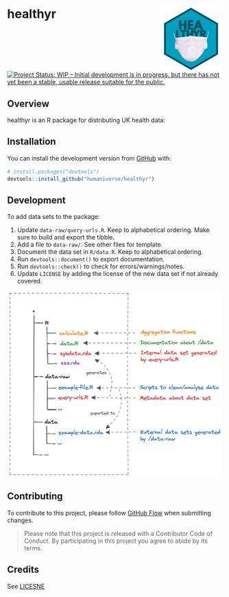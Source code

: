 <!-- README.md is generated from README.Rmd. Please edit that file -->

# healthyr <img src='man/figures/logo.png' align="right" height="150" /></a>

<!-- badges: start -->

[![Project Status: WIP – Initial development is in progress, but there
has not yet been a stable, usable release suitable for the
public.](https://www.repostatus.org/badges/latest/wip.svg)](https://www.repostatus.org/#wip)
<!-- badges: end -->

## Overview

healthyr is an R package for distributing UK health data:

## Installation

You can install the development version from
[GitHub](https://github.com/) with:

``` r
# install.packages("devtools")
devtools::install_github("humaniverse/healthyr")
```

## Development

To add data sets to the package:

1. Update `data-raw/query-urls.R`. Keep to alphabetical ordering.
Make sure to build and export the tibble.
2. Add a file to `data-raw/`. See other files for template.
3. Document the data set in `R/data.R`. Keep to alphabetical ordering.
4. Run `devtools::document()` to export documentation.
5. Run `devtools::check()` to check for errors/warnings/notes.
6. Update `LICENSE` by adding the license of the new data set if not already
covered.

<img src='man/figures/file-structure.png' align="centre"/>

## Contributing

To contribute to this project, please follow [GitHub Flow](https://guides.github.com/introduction/flow/)
when submitting changes.

> Please note that this project is released with a Contributor Code of Conduct. By participating in this project you agree to abide by its terms.

## Credits

See [LICESNE](/LICENSE)